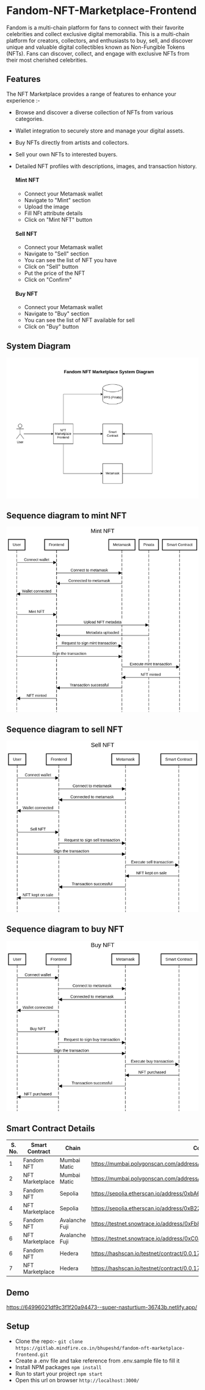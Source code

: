 # Fandom-NFT-Marketplace-Frontend

Fandom is a multi-chain platform for fans to connect with their favorite celebrities and collect exclusive digital memorabilia.  This is a multi-chain platform for creators, collectors, and enthusiasts to buy, sell, and discover unique and valuable digital collectibles known as Non-Fungible Tokens (NFTs).
Fans can discover, collect, and engage with exclusive NFTs from their most cherished celebrities.

## Features
The NFT Marketplace provides a range of features to enhance your experience :-

- Browse and discover a diverse collection of NFTs from various categories.
- Wallet integration to securely store and manage your digital assets.
- Buy NFTs directly from artists and collectors.
- Sell your own NFTs to interested buyers.
- Detailed NFT profiles with descriptions, images, and transaction history.

  #### Mint NFT

  - Connect your Metamask wallet
  - Navigate to "Mint" section
  - Upload the image
  - Fill NFt attribute details
  - Click on "Mint NFT" button

  #### Sell NFT

  - Connect your Metamask wallet
  - Navigate to "Sell" section
  - You can see the list of NFT you have
  - Click on "Sell" button
  - Put the price of the NFT
  - Click on "Confirm"

  #### Buy NFT

  - Connect your Metamask wallet
  - Navigate to "Buy" section
  - You can see the list of NFT available for sell
  - Click on "Buy" button

## System Diagram

![System Diagram](./docs/system-diagram.png)

## Sequence diagram to mint NFT

![Mint Sequence Diagram](./docs/mint.png)

## Sequence diagram to sell NFT

![Sell Sequence Diagram](./docs/sell.png)

## Sequence diagram to buy NFT

![Buy Sequence Diagram](./docs/buy.png)

## Smart Contract Details
S. No. | Smart Contract | Chain | Contract Address |
--- | --- | --- | --- |
1 | Fandom NFT | Mumbai Matic | <a href="https://mumbai.polygonscan.com/address/0x2D0426A1B870F1f72A321F529E1154CE78c6f4B3" target="_blank">https://mumbai.polygonscan.com/address/0x2D0426A1B870F1f72A321F529E1154CE78c6f4B3</a> |
2 | NFT Marketplace | Mumbai Matic | <a href="https://mumbai.polygonscan.com/address/0xF0dF57b57B2B9F911e2d4e16F842874cF390847a" target="_blank">https://mumbai.polygonscan.com/address/0xF0dF57b57B2B9F911e2d4e16F842874cF390847a</a> |
3 | Fandom NFT | Sepolia | <a href="https://sepolia.etherscan.io/address/0xbA6De6117C661D3BBa39c9E0Ee83763B80E9cEf4" target="_blank">https://sepolia.etherscan.io/address/0xbA6De6117C661D3BBa39c9E0Ee83763B80E9cEf4</a> |
4 | NFT Marketplace | Sepolia | <a href="https://sepolia.etherscan.io/address/0xB22141236071EFf920f6b8bfC221C2C2AF776C92" target="_blank">https://sepolia.etherscan.io/address/0xB22141236071EFf920f6b8bfC221C2C2AF776C92</a> |
5 | Fandom NFT | Avalanche Fuji | <a href="https://testnet.snowtrace.io/address/0xFb85190704f0ca44F0a5f447EFF6cba49AB23B2B" target="_blank">https://testnet.snowtrace.io/address/0xFb85190704f0ca44F0a5f447EFF6cba49AB23B2B</a> |
6 | NFT Marketplace | Avalanche Fuji | <a href="https://testnet.snowtrace.io/address/0xC0a57943372B34D10e09AA7E539Ee3BA5d7BD6C2" target="_blank">https://testnet.snowtrace.io/address/0xC0a57943372B34D10e09AA7E539Ee3BA5d7BD6C2</a> |
6 | Fandom NFT | Hedera | <a href="https://hashscan.io/testnet/contract/0.0.1748907" target="_blank">https://hashscan.io/testnet/contract/0.0.1748907</a> |
7 | NFT Marketplace | Hedera | <a href="https://hashscan.io/testnet/contract/0.0.1749094" target="_blank">https://hashscan.io/testnet/contract/0.0.1749094</a> |

## Demo

<a href="https://64996021df9c3f1f20a94473--super-nasturtium-36743b.netlify.app/" target="_blank">https://64996021df9c3f1f20a94473--super-nasturtium-36743b.netlify.app/</a> 

## Setup

- Clone the repo:- `git clone https://gitlab.mindfire.co.in/bhupeshd/fandom-nft-marketplace-frontend.git`
- Create a .env file and take reference from .env.sample file to fill it
- Install NPM packages `npm install`
- Run to start your project  `npm start`
- Open this url on browser `http://localhost:3000/`